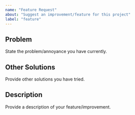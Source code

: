```yaml
---
name: "Feature Request"
about: "Suggest an improvement/feature for this project"
label: "feature"
---
```


<!--
SPDX-FileCopyrightText: 2023 Jason Pena <jasonpena@awkless.com>
SPDX-License-Identifier: MIT
-->

## Problem

State the problem/annoyance you have currently.

## Other Solutions

Provide other solutions you have tried.

## Description

Provide a description of your feature/improvement.
